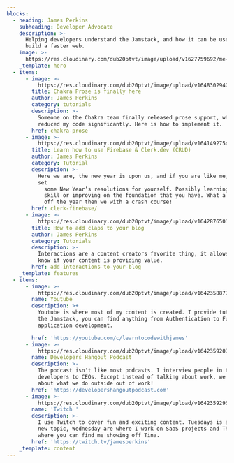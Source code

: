```yaml
---
blocks:
  - heading: James Perkins
    subheading: Developer Advocate
    description: >-
      Helping developers understand the Jamstack, and how it can be used to
      build a faster web.
    image: >-
      https://res.cloudinary.com/dub20ptvt/image/upload/v1627759692/me-and-tina_hgq79d.webp
    _template: hero
  - items:
      - image: >-
          https://res.cloudinary.com/dub20ptvt/image/upload/v1648302940/Blog%20Posts/chakra-prose_jwbyum.png
        title: Chakra Prose is finally here
        author: James Perkins
        category: tutorials
        description: >-
          Someone on the Chakra team finally released prose support, which
          reduced my code significantly. Here is how to implement it.
        href: chakra-prose
      - image: >-
          https://res.cloudinary.com/dub20ptvt/image/upload/v1641492754/Recipe%20App/xoghdmempyhjadpiogfz.png
        title: Learn how to use Firebase & Clerk.dev (CRUD)
        author: James Perkins
        category: Tutorial
        description: >-
          Here we are, the new year is upon us, and if you are like me, you have
          set
            some New Year’s resolutions for yourself. Possibly learning a new language,
            skill or improving on the foundation that you have. What a better way to kick
            off the year then we with a crash course!
        href: clerk-firebase/
      - image: >-
          https://res.cloudinary.com/dub20ptvt/image/upload/v1642876501/Blog%20Posts/z0j5vihc4i6ty2b9tc4z.png
        title: How to add claps to your blog
        author: James Perkins
        category: Tutorials
        description: >-
          Interactions are a content creators favorite thing, it allows you to
          know if your content is providing value.
        href: add-interactions-to-your-blog
    _template: features
  - items:
      - image: >-
          https://res.cloudinary.com/dub20ptvt/image/upload/v1642358877/James-Perkins-Site/f7npx7sui25sut3jou0o.webp
        name: Youtube
        description: >+
          Youtube is where most of my content is created. I provide tutorials on
          the Jamstack, you can find anything from Authentication to Full
          application development.

        href: 'https://youtube.com/c/learntocodewithjames'
      - image: >-
          https://res.cloudinary.com/dub20ptvt/image/upload/v1642359207/James-Perkins-Site/rhst206klpfbpogmcrzq.webp
        name: Developers Hangout Podcast
        description: >-
          The podcast isn't like most podcasts. I interview people in tech from
          developers to CEOs. Except instead of talking about work, we talk
          about what we do outside out of work!
        href: 'https://developershangoutpodcast.com'
      - image: >-
          https://res.cloudinary.com/dub20ptvt/image/upload/v1642359295/James-Perkins-Site/m6gkg8rhlyu36cguz5us.webp
        name: 'Twitch '
        description: >-
          I use Twitch to cover fun and exciting content. Tuesdays is always a
          new topic, Wednesday are where I work on SaaS projects and Thursday is
          where you can find me showing off Tina.
        href: 'https://twitch.tv/jamesperkins'
    _template: content
---
```


